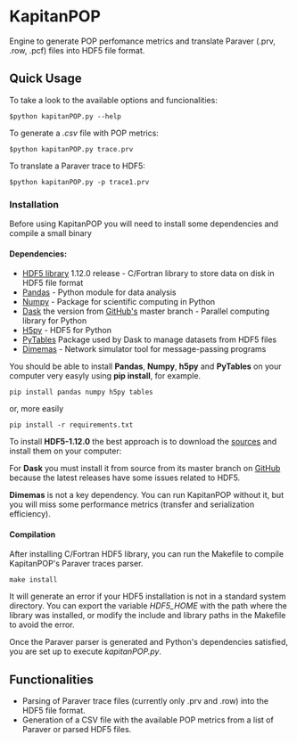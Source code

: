 # KapitanPOP

Engine to generate POP perfomance metrics and translate Paraver (.prv, .row, .pcf) files into HDF5 file format.

## Quick Usage

To take a look to the available options and funcionalities:
```
$python kapitanPOP.py --help
```

To generate a _.csv_ file with POP metrics:

```
$python kapitanPOP.py trace.prv
```

To translate a Paraver trace to HDF5:

```
$python kapitanPOP.py -p trace1.prv
```

### Installation
Before using KapitanPOP you will need to install some dependencies and compile a small binary
#### Dependencies:
* [HDF5 library](https://www.hdfgroup.org/) 1.12.0 release - C/Fortran library to store data on disk in HDF5 file format
* [Pandas](https://pandas.pydata.org/) - Python module for data analysis
* [Numpy](https://numpy.org/) - Package for scientific computing in Python
* [Dask](https://dask.org/) the version from [GitHub's](https://github.com/dask/dask) master branch - Parallel computing library for Python
* [H5py](https://www.h5py.org/) - HDF5 for Python
* [PyTables](https://www.pytables.org/) Package used by Dask to manage datasets from HDF5 files
* [Dimemas](https://tools.bsc.es/downloads) - Network simulator tool for message-passing programs

You should be able to install **Pandas**, **Numpy**, **h5py** and **PyTables** on your computer very easyly using **pip install**, for example.
```
pip install pandas numpy h5py tables
```
or, more easily
```
pip install -r requirements.txt
```
To install **HDF5-1.12.0** the best approach is to download the [sources](https://portal.hdfgroup.org/display/support/HDF5+1.12.0) 
and install them on your computer:

For **Dask** you must install it from source from its master branch on [GitHub](https://github.com/dask/dask) 
because the latest releases have some issues related to HDF5.

**Dimemas** is not a key dependency. You can run KapitanPOP without it, but you will miss some performance metrics 
(transfer and serialization efficiency).

#### Compilation

After installing C/Fortran HDF5 library, you can run the Makefile to compile KapitanPOP's Paraver traces parser.
```
make install
```
It will generate an error if your HDF5 installation is not in a standard system directory. You can export the 
variable *HDF5_HOME* with the path where the library was installed, or modify the include and library paths in the Makefile
to avoid the error.

Once the Paraver parser is generated and Python's dependencies satisfied, you are set up to execute *kapitanPOP.py*.

## Functionalities

- Parsing of Paraver trace files (currently only .prv and .row) into the HDF5 file format.
- Generation of a CSV file with the available POP metrics from a list of Paraver or parsed HDF5 files.


